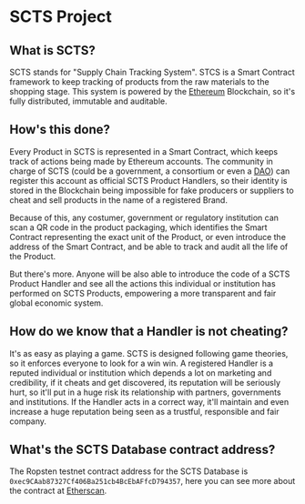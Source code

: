 # SCTS Project

## What is SCTS?

SCTS stands for "Supply Chain Tracking System". STCS is a Smart Contract framework to keep tracking of products from the raw materials to the shopping stage. This system is powered by the [Ethereum](https://ethereum.org) Blockchain, so it's fully distributed, immutable and auditable.

## How's this done?

Every Product in SCTS is represented in a Smart Contract, which keeps track of actions being made by Ethereum accounts. The community in charge of SCTS (could be a government, a consortium or even a [DAO](https://en.wikipedia.org/wiki/Decentralized_autonomous_organization)) can register this account as official SCTS Product Handlers, so their identity is stored in the Blockchain being impossible for fake producers or suppliers to cheat and sell products in the name of a registered Brand.

Because of this, any costumer, government or regulatory institution can scan a QR code in the product packaging, which identifies the Smart Contract representing the exact unit of the Product, or even introduce the address of the Smart Contract, and be able to track and audit all the life of the Product.

But there's more. Anyone will be also able to introduce the code of a SCTS Product Handler and see all the actions this individual or institution has performed on SCTS Products, empowering a more transparent and fair global economic system.

## How do we know that a Handler is not cheating?

It's as easy as playing a game. SCTS is designed following game theories, so it enforces everyone to look for a win win. A registered Handler is a reputed individual or institution which depends a lot on marketing and credibility, if it cheats and get discovered, its reputation will be seriously hurt, so it'll put in a huge risk its relationship with partners, governments and institutions. If the Handler acts in a correct way, it'll maintain and even increase a huge reputation being seen as a trustful, responsible and fair company.

## What's the SCTS Database contract address?

The Ropsten testnet contract address for the SCTS Database is `0xec9CAab87327Cf406Ba251cb4BcEbAFfcD794357`, here you can see more about the contract at [Etherscan](https://testnet.etherscan.io/address/0xec9caab87327cf406ba251cb4bcebaffcd794357).

